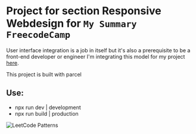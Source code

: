# Project for section Responsive Webdesign for `My Summary FreecodeCamp`

User interface integration is a job in itself but it's also a prerequisite to be a front-end developer or engineer I'm integrating this model for my project [here](https://my-fcc-summary-sairussdev.netlify.app).

This project is built with parcel

## Use:

- npx run dev | development
- npx run build | production

![LeetCode Patterns](https://github.com/stephenranaud/leetcode-my-solutions/blob/main/thumbnail.jpg)&nbsp;&nbsp;
